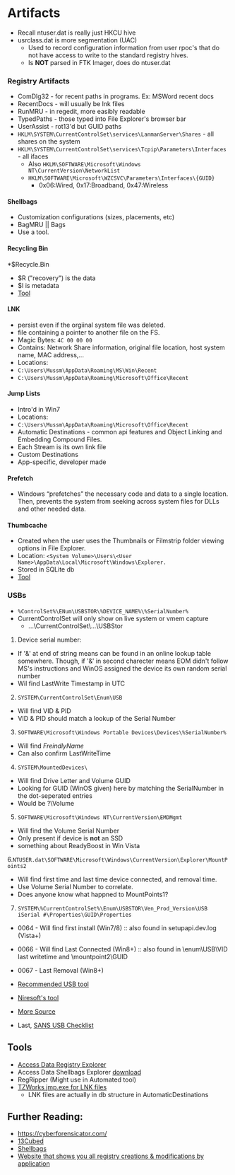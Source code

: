 # Artifacts

* Recall ntuser.dat is really just HKCU hive
* usrclass.dat is more segmentation (UAC)
  * Used to record configuration information from user rpoc's that do not have access to write to the standard registry hives.
  * Is **NOT** parsed in FTK Imager, does do ntuser.dat

### Registry Artifacts

* ComDlg32 - for recent paths in programs. Ex: MSWord recent docs
* RecentDocs - will usually be lnk files
* RunMRU - in regedit, more easibly readable
* TypedPaths - those typed into File Explorer's browser bar
* UserAssist - rot13'd but GUID paths
* `HKLM\SYSTEM\CurrentControlSet\services\LanmanServer\Shares` - all shares on the system
* `HKLM\SYSTEM\CurrentControlSet\services\Tcpip\Parameters\Interfaces` - all ifaces
  * Also `HKLM\SOFTWARE\Microsoft\Windows NT\CurrentVersion\NetworkList`
  * `HKLM\SOFTWARE\Microsoft\WZCSVC\Parameters\Interfaces\{GUID}`
    * 0x06:Wired, 0x17:Broadband, 0x47:Wireless
    
#### Shellbags

* Customization configurations (sizes, placements, etc)
* BagMRU || Bags
* Use a tool.

#### Recycling Bin

*$Recycle.Bin
 * $R ("recovery") is the data
 * $I is metadata
* [Tool](https://df-stream.com/recycle-bin-i-parser/)

#### LNK

* persist even if the orgiinal system file was deleted.
* file containing a pointer to another file on the FS.
 * Magic Bytes: `4C 00 00 00`
 * Contains: Network Share information, original file location, host system name, MAC address,...
* Locations:
 * `C:\Users\Mussm\AppData\Roaming\MS\Win\Recent`
 * `C:\Users\Mussm\AppData\Roaming\Microsoft\Office\Recent`

#### Jump Lists

* Intro'd in Win7
* Locations:
 * `C:\Users\Mussm\AppData\Roaming\Microsoft\Office\Recent`
* Automatic Destinations - common api features and Object Linking and Embedding Compound Files.
 * Each Stream is its own link file
* Custom Destinations
 * App-specific, developer made
 
#### Prefetch

* Windows “prefetches” the necessary code and data to a single location. Then, prevents the system from seeking across system files for DLLs and other needed data.

#### Thumbcache

* Created when the user uses the Thumbnails or Filmstrip folder viewing options in File Explorer.
* Location: `<System Volume>\Users\<User Name>\AppData\Local\Microsoft\Windows\Explorer.`
* Stored in SQLite db
* [Tool](https://thumbcacheviewer.github.io/)

### USBs 
* `%ControlSet%\ENum\USBSTOR\%DEVICE_NAME%\%SerialNumber%`
* CurrentControlSet will only show on live system or vmem capture
  * ...\CurrentControlSet\\...\USBStor
 
1.  Device serial number: 
  * If '&' at end of string means can be found in an online lookup table somewhere. Though, if '&' in second charecter means EOM didn't follow MS's instructions and WinOS assigned the device its own random serial number
  * Wil find LastWrite Timestamp in UTC

2. `SYSTEM\CurrentControlSet\Enum\USB`
  * Will find VID & PID
  * VID & PID should match a lookup of the Serial Number

3. `SOFTWARE\Microsoft\Windows Portable Devices\Devices\%SerialNumber%`
  * Will find *FreindlyName*
  * Can also confirm LastWriteTime
  
4. `SYSTEM\MountedDevices\`
  * Will find Drive Letter and Volume GUID
  * Looking for GUID (WinOS given) here by matching the SerialNumber in the dot-seperated entries
  * Would be ?\\Volume
  
5. `SOFTWARE\Microsoft\Windows NT\CurrentVersion\EMDMgmt`
  * Will find the Volume Serial Number
  * Only present if device is **not** an SSD
  * something about ReadyBoost in Win Vista
  
6.`NTUSER.dat\SOFTWARE\Microsoft\Windows\CurrentVersion\Explorer\MountPoints2`
  * Will find first time and last time device connected, and removal time.
  * Use Volume Serial Number to correlate.
  * Does anyone know what happned to MountPoints1?

7. `SYSTEM\%CurrentControlSet%\Enum\USBSTOR\Ven_Prod_Version\USB iSerial #\Properties\GUID\Properties`
  * 0064 - Will find first install (Win7/8) :: also found in setupapi.dev.log (Vista+)
  * 0066 - Will find Last Connected (Win8+) :: also found in \enum\USB\VID last writetime and \mountpoint2\GUID
  * 0067 - Last Removal (Win8+)

* [Recommended USB tool](https://github.com/woanware/usbdeviceforensics)
* [Niresoft's tool](https://www.nirsoft.net/utils/usb_devices_view.html)
* [More Source](https://hatsoffsecurity.com/2014/06/07/usb-forensics-pt-2-vendor-id-vid-product-id-pid/)
* Last, [SANS USB Checklist](https://blogs.sans.org/computer-forensics/files/2009/09/USBKEY-Guide.pdf)

## Tools

* [Access Data Registry Explorer](https://accessdata.com/product-download/registry-viewer-1-8-0-5)
* Access Data Shellbags Explorer [download](https://www.oit.va.gov/Services/TRM/ToolPage.aspx?tid=11030)
* RegRipper (Might use in Automated tool)
* [TZWorks jmp.exe for LNK files](https://tzworks.net/download_links.php)
  * LNK files are actually in db structure in AutomaticDestinations





## Further Reading:
* https://cyberforensicator.com/
* [13Cubed](https://www.youtube.com/watch?v=VYROU-ZwZX8&t=2328s)
* [Shellbags](https://www.sans.org/reading-room/whitepapers/forensics/windows-shellbag-forensics-in-depth-34545)
* [Website that shows you all registry creations & modifications by application](http://greatis.com/pcapps/teamviewer/teamviewerforwindows-11-0-64630.html#rega)

